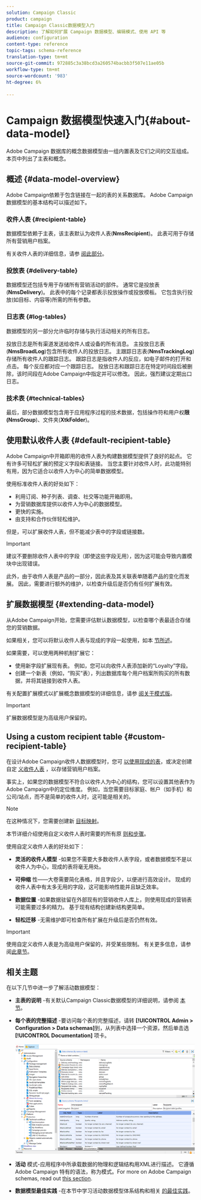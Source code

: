 ```yaml
---
solution: Campaign Classic
product: campaign
title: Campaign Classic数据模型入门
description: 了解如何扩展 Campaign 数据模型、编辑模式、使用 API 等
audience: configuration
content-type: reference
topic-tags: schema-reference
translation-type: tm+mt
source-git-commit: 972885c3a38bcd3a260574bacbb3f507e11ae05b
workflow-type: tm+mt
source-wordcount: '983'
ht-degree: 6%

---
```



# Campaign 数据模型快速入门{#about-data-model}

Adobe Campaign 数据库的概念数据模型由一组内置表及它们之间的交互组成。本页中列出了主表和概念。

## 概述 {#data-model-overview}

Adobe Campaign依赖于包含链接在一起的表的关系数据库。 Adobe Campaign数据模型的基本结构可以描述如下。

### 收件人表 {#recipient-table}

数据模型依赖于主表，该主表默认为收件人表(**NmsRecipient**)。 此表可用于存储所有营销用户档案。

有关收件人表的详细信息，请参 [阅此部分](#default-recipient-table)。

### 投放表 {#delivery-table}

数据模型还包括专用于存储所有营销活动的部件。 通常它是投放表(**NmsDelivery**)。 此表中的每个记录都表示投放操作或投放模板。 它包含执行投放(如目标、内容等)所需的所有参数。

### 日志表 {#log-tables}

数据模型的另一部分允许临时存储与执行活动相关的所有日志。

投放日志是所有渠道发送给收件人或设备的所有消息。 主投放日志表(**NmsBroadLog**)包含所有收件人的投放日志。
主跟踪日志表(**NmsTrackingLog**)存储所有收件人的跟踪日志。 跟踪日志是指收件人的反应，如电子邮件的打开和点击。 每个反应都对应一个跟踪日志。
投放日志和跟踪日志在特定时间段后被删除，该时间段在Adobe Campaign中指定并可以修改。 因此，强烈建议定期出口日志。

### 技术表 {#technical-tables}

最后，部分数据模型包含用于应用程序过程的技术数据，包括操作符和用户权&#x200B;**限(NmsGroup**)、文件夹(**XtkFolder**)。

## 使用默认收件人表 {#default-recipient-table}

Adobe Campaign中开箱即用的收件人表为构建数据模型提供了良好的起点。 它有许多可轻松扩展的预定义字段和表链接。 当您主要针对收件人时，此功能特别有用，因为它适合以收件人为中心的简单数据模型。

使用标准收件人表的好处如下：

* 利用订阅、种子列表、调查、社交等功能开箱即用。
* 为营销数据库提供以收件人为中心的数据模型。
* 更快的实施。
* 由支持和合作伙伴轻松维护。

但是，可以扩展收件人表，但不能减少表中的字段或链接数。

>[!IMPORTANT]
>
>建议不要删除收件人表中的字段（即使这些字段无用），因为这可能会导致内置模块中出现错误。

此外，由于收件人表是产品的一部分，因此表及其关联表单随着产品的变化而发展。 因此，需要进行额外的维护，以检查升级后是否仍有任何扩展有效。

## 扩展数据模型 {#extending-data-model}

从Adobe Campaign开始，您需要评估默认数据模型，以检查哪个表最适合存储您的营销数据。

如果相关，您可以将默认收件人表与现成的字段一起使用，如本 [节所述](#default-recipient-table)。

如果需要，可以使用两种机制扩展它：

* 使用新字段扩展现有表。 例如，您可以向收件人表添加新的“Loyalty”字段。
* 创建一个新表（例如，“购买”表），列出数据库每个用户档案所购买的所有数据，并将其链接到收件人表。

有关配置扩展模式以扩展概念数据模型的详细信息，请参 [阅关于模式版](../../configuration/using/about-schema-edition.md)。

>[!IMPORTANT]
>
>扩展数据模型是为高级用户保留的。

## Using a custom recipient table {#custom-recipient-table}

在设计Adobe Campaign收件人数据模型时，您可 [以使用现成的表](#default-recipient-table)，或决定创建自定 [义收件人表](../../configuration/using/about-custom-recipient-table.md) ，以存储营销用户档案。

事实上，如果您的数据模型不符合以收件人为中心的结构，您可以设置其他表作为Adobe Campaign中的定位维度。 例如，当您需要目标家庭、帐户（如手机）和公司/站点，而不是简单的收件人时，这可能是相关的。

>[!NOTE]
>
>在这种情况下，您需要创建新 [目标映射](../../configuration/using/target-mapping.md)。

本节详细介绍使用自定义收件人表时需要的所有原 [则和步骤](../../configuration/using/about-custom-recipient-table.md)。

使用自定义收件人表的好处如下：

* **灵活的收件人模型** -如果您不需要大多数收件人表字段，或者数据模型不是以收件人为中心，现成的表将毫无用处。

* **可伸缩** 性——大卷需要简化表格，并且字段少，以便进行高效设计。 现成的收件人表中有太多无用的字段，这可能影响性能并且缺乏效率。

* **数据位置** -如果数据驻留在外部现有的营销收件人库上，则使用现成的营销表可能需要过多的精力。 基于现有结构创建新结构更简单。

* **轻松迁移** -无需维护即可检查所有扩展在升级后是否仍然有效。

>[!IMPORTANT]
>
>使用自定义收件人表是为高级用户保留的，并受某些限制。 有关更多信息，请参阅[此章节](../../configuration/using/about-custom-recipient-table.md)。

## 相关主题

在以下几节中进一步了解活动数据模型：

* **主表的说明** -有关默认Campaign Classic数据模型的详细说明，请参阅 [本节](../../configuration/using/data-model-description.md)。

* **每个表的完整描述** -要访问每个表的完整描述，请转 **[!UICONTROL Admin > Configuration > Data schemas]**&#x200B;到，从列表中选择一个资源，然后单击选 **[!UICONTROL Documentation]** 项卡。

   ![](assets/data-model_documentation-tab.png)


* **活动** 模式-应用程序中所承载数据的物理和逻辑结构用XML进行描述。 它遵循 Adobe Campaign 特有的语法，称为模式。For more on Adobe Campaign schemas, read out [this section](../../configuration/using/about-schema-reference.md).

* **数据模型最佳实践** -在本节中学习活动数据模型体系结构和相关 [的最佳实践](../../configuration/using/data-model-best-practices.md#data-model-architecture)。
